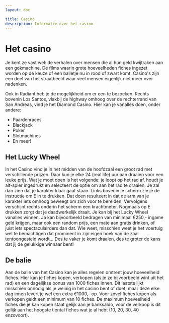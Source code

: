 ```yaml
---
layout: doc

title: Casino
description: Informatie over het casino
---
```


# Het casino

Je kent ze vast wel: de verhalen over mensen die al hun geld kwijtraken aan een gokmachine. De films waarin grote hoeveelheden fiches ingezet worden op de keuze of een balletje nu in rood of zwart komt. Casino's zijn een deel van het straatbeeld waar veel mensen eigenlijk niet meer over nadenken.

Ook in Radiant heb je de mogelijkheid om er een te bezoeken. Rechts bovenin Los Santos, vlakbij de highway omhoog over de rechterrand van San Andreas, vind je het Diamond Casino. Hier kan je vanalles doen, onder andere:

- Paardenraces
- Blackjack
- Poker
- Slotmachines
- En meer!

## Het Lucky Wheel
In het Casino vind je in het midden van de hoofdzaal een groot rad met verschillende prijzen. Daar kun je elke 24 (real life) uur aan draaien voor een leuke prijs. Wat je moet doen is het volgende: je loopt op het rad af, houdt je alt-spier ingedrukt en selecteert de optie om aan het rad te draaien. Je zal dan zien dat je karakter klaar gaat staan. Links bovenin je scherm zie je de instructie om E in te drukken. Dat doen resulteert in dat de arm van je karakter iets omhoog beweegt om zich voor te bereiden. Vervolgens verschijnt rechts onderin het scherm een krachtmeter. Nogmaals op E drukken zorgt dat je daadwerkelijk draait.
Je kan bij het Lucky Wheel vanalles winnen. Ja kan bijvoorbeeld bedragen van minimaal €250,- ingame geld krijgen, maar ook een random prijs, een mate aan gratis drinken, of juist iets spectaculairders dan dat. Wie weet, misschien weet je het voertuig wel te bemachtigen dat prominent in zijn eigen hoek van de zaal tentoongesteld wordt... Des te vaker je komt draaien, des te groter de kans dat jij de gelukkige winnaar bent!

## De balie
Aan de balie van het Casino kan je alles regelen omtrent jouw hoeveelheid fiches. Hier kan je fiches kopen, verkopen (als je ze bijvoorbeeld wint uit het rad) en een dagelijkse bonus van 1000 fiches innen. Dit laatste lijkt misschien onnodig als je weinig in het casino bent of doet, maar deze elke dag innen levert je wel een extra €1000,- op. Voor zovel fiches kopen als verkopen geldt een minimum van 10 fiches. De maximum hoeveelheid fiches die je kan kopen staat gelijk aan je banksaldo, voor de verkoop is dit gelijk aan het hoogste tiental fiches wat je al hebt (10, 20, 30, 40 enzovoort).